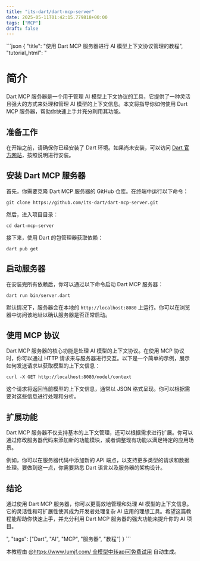 ```yaml
---
title: "its-dart/dart-mcp-server"
date: 2025-05-11T01:42:15.779818+00:00
tags: ["MCP"]
draft: false
---
```


<p>```json
{
  "title": "使用 Dart MCP 服务器进行 AI 模型上下文协议管理的教程",
  "tutorial_html": "<h1>简介</h1><p>Dart MCP 服务器是一个用于管理 AI 模型上下文协议的工具，它提供了一种灵活且强大的方式来处理和管理 AI 模型的上下文信息。本文将指导你如何使用 Dart MCP 服务器，帮助你快速上手并充分利用其功能。</p><h2>准备工作</h2><p>在开始之前，请确保你已经安装了 Dart 环境。如果尚未安装，可以访问 <a href=\"https://dart.dev/get-dart\">Dart 官方网站</a>，按照说明进行安装。</p><h2>安装 Dart MCP 服务器</h2><p>首先，你需要克隆 Dart MCP 服务器的 GitHub 仓库。在终端中运行以下命令：</p><pre><code>git clone https://github.com/its-dart/dart-mcp-server.git</code></pre><p>然后，进入项目目录：</p><pre><code>cd dart-mcp-server</code></pre><p>接下来，使用 Dart 的包管理器获取依赖：</p><pre><code>dart pub get</code></pre><h2>启动服务器</h2><p>在安装完所有依赖后，你可以通过以下命令启动 Dart MCP 服务器：</p><pre><code>dart run bin/server.dart</code></pre><p>默认情况下，服务器会在本地的 <code>http://localhost:8080</code> 上运行。你可以在浏览器中访问该地址以确认服务器是否正常启动。</p><h2>使用 MCP 协议</h2><p>Dart MCP 服务器的核心功能是处理 AI 模型的上下文协议。在使用 MCP 协议时，你可以通过 HTTP 请求来与服务器进行交互。以下是一个简单的示例，展示如何发送请求以获取模型的上下文信息：</p><pre><code>curl -X GET http://localhost:8080/model/context</code></pre><p>这个请求将返回当前模型的上下文信息，通常以 JSON 格式呈现。你可以根据需要对这些信息进行处理和分析。</p><h2>扩展功能</h2><p>Dart MCP 服务器不仅支持基本的上下文管理，还可以根据需求进行扩展。你可以通过修改服务器代码来添加新的功能模块，或者调整现有功能以满足特定的应用场景。</p><p>例如，你可以在服务器代码中添加新的 API 端点，以支持更多类型的请求和数据处理。要做到这一点，你需要熟悉 Dart 语言以及服务器的架构设计。</p><h2>结论</h2><p>通过使用 Dart MCP 服务器，你可以更高效地管理和处理 AI 模型的上下文信息。它的灵活性和可扩展性使其成为开发者处理复杂 AI 应用的理想工具。希望这篇教程能帮助你快速上手，并充分利用 Dart MCP 服务器的强大功能来提升你的 AI 项目。</p>",
  "tags": ["Dart", "AI", "MCP", "服务器", "教程"]
}
```</p><p>本教程由 <a href="https://www.lumjf.com/" target="_blank">@https://www.lumjf.com/ 全模型中转api可免费试用</a> 自动生成。</p>